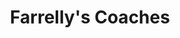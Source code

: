 ---
title: "Farrelly's Coaches"
address: "The Old Presbytery, Kenagh, Co. Longford"
tel: "+353 (0)43 332 2222"
county: "Longford"
category: "Coach Hire"
type: "Content"
lat: "53.62329864501953"
lng: "-7.813927173614502"
---